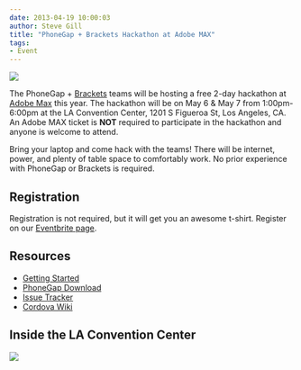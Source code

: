 ```yaml
---
date: 2013-04-19 10:00:03
author: Steve Gill
title: "PhoneGap + Brackets Hackathon at Adobe MAX"
tags:
- Event
---
```

![](/blog/uploads/2013-04/bracket_phonegap_logo.png)

The PhoneGap + [Brackets](http://brackets.io) teams will be hosting a free 2-day hackathon at [Adobe Max](http://max.adobe.com/#max) this year. The hackathon will be on May 6 & May 7 from 1:00pm-6:00pm at the LA Convention Center, 1201 S Figueroa St, Los Angeles, CA. An Adobe MAX ticket is **NOT** required to participate in the hackathon and anyone is welcome to attend.

Bring your laptop and come hack with the teams! There will be internet, power, and plenty of table space to comfortably work. No prior experience with PhoneGap or Brackets is required.

## Registration

Registration is not required, but it will get you an awesome t-shirt. Register on our [Eventbrite page](http://adobemaxhack.eventbrite.com/).

## Resources

* [Getting Started](http://docs.phonegap.com/en/2.6.0/guide_getting-started_index.md.html#Getting%20Started%20Guides)
* [PhoneGap Download](http://phonegap.com/download/)
* [Issue Tracker](https://issues.apache.org/jira/browse/CB)
* [Cordova Wiki](http://wiki.cordova.io)

## Inside the LA Convention Center

![](/blog/uploads/2013-04/adobemax-hackathon-map.png)
